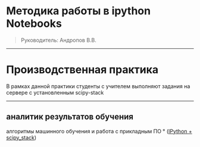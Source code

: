 
#  Методика работы в ipython Notebooks
> Руководитель: Андропов В.В.


----------
# Производственная практика #
В рамках данной практики студенты с учителем выполняют задания на сервере с установленным scipy-stack
                                     

----------

 аналитик результатов обучения
-  
алгоритмы машинного обучения и работа с прикладным ПО ° ([IPython + scipy_stack](https://github.com/VladAndropov/practics/tree/master/insights))




                                                    
